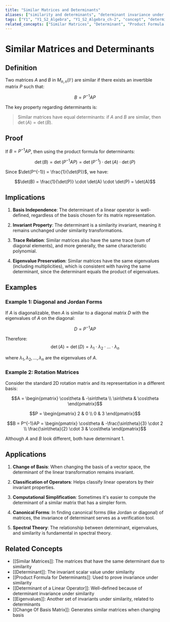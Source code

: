 ```yaml
---
title: "Similar Matrices and Determinants"
aliases: ["similarity and determinants", "determinant invariance under similarity"]
tags: ["Y1", "Y1_S2_Algebra", "Y1_S2_Algebra_ch-2", "concept", "determinant", "similarity", "similar-matrices", "product-formula", "determinant-of-linear-operator", "eigenvalue", "change-of-basis", "linear-algebra", "matrix-theory"]
related_concepts: ["Similar Matrices", "Determinant", "Product Formula for Determinants", "Determinant of a Linear Operator", "Eigenvalue", "Change of Basis Matrix", "Field"]
---
```


# Similar Matrices and Determinants

## Definition
Two matrices $A$ and $B$ in $M_{n,n}(\mathbb{F})$ are similar if there exists an invertible matrix $P$ such that:

$$B = P^{-1}AP$$

The key property regarding determinants is:

> Similar matrices have equal determinants: if $A$ and $B$ are similar, then $\det(A) = \det(B)$.

## Proof
If $B = P^{-1}AP$, then using the product formula for determinants:

$$\det(B) = \det(P^{-1}AP) = \det(P^{-1}) \cdot \det(A) \cdot \det(P)$$

Since $\det(P^{-1}) = \frac{1}{\det(P)}$, we have:

$$\det(B) = \frac{1}{\det(P)} \cdot \det(A) \cdot \det(P) = \det(A)$$

## Implications
1. **Basis Independence**: The determinant of a linear operator is well-defined, regardless of the basis chosen for its matrix representation.

2. **Invariant Property**: The determinant is a similarity invariant, meaning it remains unchanged under similarity transformations.

3. **Trace Relation**: Similar matrices also have the same trace (sum of diagonal elements), and more generally, the same characteristic polynomial.

4. **Eigenvalue Preservation**: Similar matrices have the same eigenvalues (including multiplicities), which is consistent with having the same determinant, since the determinant equals the product of eigenvalues.

## Examples
### Example 1: Diagonal and Jordan Forms
If $A$ is diagonalizable, then $A$ is similar to a diagonal matrix $D$ with the eigenvalues of $A$ on the diagonal:

$$D = P^{-1}AP$$

Therefore:
$$\det(A) = \det(D) = \lambda_1 \cdot \lambda_2 \cdot \ldots \cdot \lambda_n$$

where $\lambda_1, \lambda_2, \ldots, \lambda_n$ are the eigenvalues of $A$.

### Example 2: Rotation Matrices
Consider the standard 2D rotation matrix and its representation in a different basis:

$$A = \begin{pmatrix} \cos\theta & -\sin\theta \\ \sin\theta & \cos\theta \end{pmatrix}$$

$$P = \begin{pmatrix} 2 & 0 \\ 0 & 3 \end{pmatrix}$$

$$B = P^{-1}AP = \begin{pmatrix} \cos\theta & -\frac{\sin\theta}{3} \cdot 2 \\ \frac{\sin\theta}{2} \cdot 3 & \cos\theta \end{pmatrix}$$

Although $A$ and $B$ look different, both have determinant 1.

## Applications
1. **Change of Basis**: When changing the basis of a vector space, the determinant of the linear transformation remains invariant.

2. **Classification of Operators**: Helps classify linear operators by their invariant properties.

3. **Computational Simplification**: Sometimes it's easier to compute the determinant of a similar matrix that has a simpler form.

4. **Canonical Forms**: In finding canonical forms (like Jordan or diagonal) of matrices, the invariance of determinant serves as a verification tool.

5. **Spectral Theory**: The relationship between determinant, eigenvalues, and similarity is fundamental in spectral theory.

## Related Concepts
- [[Similar Matrices]]: The matrices that have the same determinant due to similarity
- [[Determinant]]: The invariant scalar value under similarity
- [[Product Formula for Determinants]]: Used to prove invariance under similarity
- [[Determinant of a Linear Operator]]: Well-defined because of determinant invariance under similarity
- [[Eigenvalues]]: Another set of invariants under similarity, related to determinants
- [[Change Of Basis Matrix]]: Generates similar matrices when changing basis
